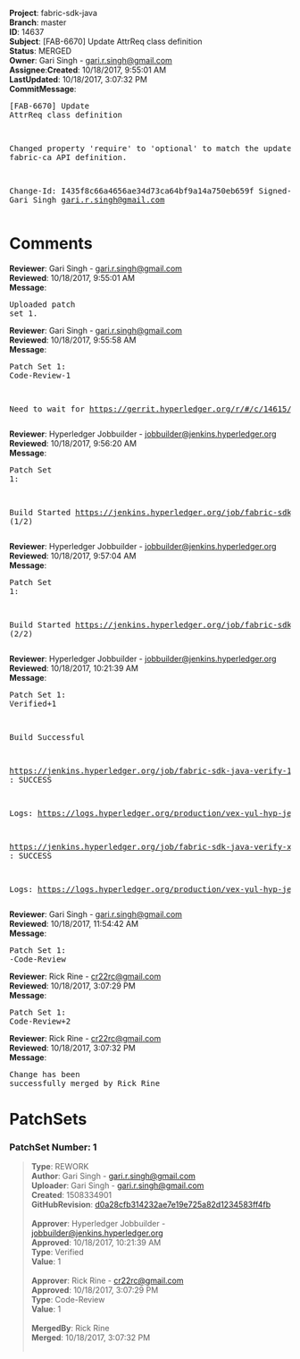 <strong>Project</strong>: fabric-sdk-java</br><strong>Branch</strong>: master<br><strong>ID</strong>: 14637<br><strong>Subject</strong>: [FAB-6670] Update AttrReq class definition<br><strong>Status</strong>: MERGED<br><strong>Owner</strong>: Gari Singh - gari.r.singh@gmail.com<br><strong>Assignee</strong>:<strong>Created</strong>: 10/18/2017, 9:55:01 AM<br><strong>LastUpdated</strong>: 10/18/2017, 3:07:32 PM<br><strong>CommitMessage</strong>:<br><pre>[FAB-6670] Update AttrReq class definition

Changed property 'require' to 'optional' to match
the update fabric-ca API definition.

Change-Id: I435f8c66a4656ae34d73ca64bf9a14a750eb659f
Signed-off-by: Gari Singh <gari.r.singh@gmail.com>
</pre><h1>Comments</h1><strong>Reviewer</strong>: Gari Singh - gari.r.singh@gmail.com<br><strong>Reviewed</strong>: 10/18/2017, 9:55:01 AM<br><strong>Message</strong>: <pre>Uploaded patch set 1.</pre><strong>Reviewer</strong>: Gari Singh - gari.r.singh@gmail.com<br><strong>Reviewed</strong>: 10/18/2017, 9:55:58 AM<br><strong>Message</strong>: <pre>Patch Set 1: Code-Review-1

Need to wait for https://gerrit.hyperledger.org/r/#/c/14615/</pre><strong>Reviewer</strong>: Hyperledger Jobbuilder - jobbuilder@jenkins.hyperledger.org<br><strong>Reviewed</strong>: 10/18/2017, 9:56:20 AM<br><strong>Message</strong>: <pre>Patch Set 1:

Build Started https://jenkins.hyperledger.org/job/fabric-sdk-java-verify-1.0.0-x86_64/139/ (1/2)</pre><strong>Reviewer</strong>: Hyperledger Jobbuilder - jobbuilder@jenkins.hyperledger.org<br><strong>Reviewed</strong>: 10/18/2017, 9:57:04 AM<br><strong>Message</strong>: <pre>Patch Set 1:

Build Started https://jenkins.hyperledger.org/job/fabric-sdk-java-verify-x86_64/1286/ (2/2)</pre><strong>Reviewer</strong>: Hyperledger Jobbuilder - jobbuilder@jenkins.hyperledger.org<br><strong>Reviewed</strong>: 10/18/2017, 10:21:39 AM<br><strong>Message</strong>: <pre>Patch Set 1: Verified+1

Build Successful 

https://jenkins.hyperledger.org/job/fabric-sdk-java-verify-1.0.0-x86_64/139/ : SUCCESS

Logs: https://logs.hyperledger.org/production/vex-yul-hyp-jenkins-1/fabric-sdk-java-verify-1.0.0-x86_64/139

https://jenkins.hyperledger.org/job/fabric-sdk-java-verify-x86_64/1286/ : SUCCESS

Logs: https://logs.hyperledger.org/production/vex-yul-hyp-jenkins-1/fabric-sdk-java-verify-x86_64/1286</pre><strong>Reviewer</strong>: Gari Singh - gari.r.singh@gmail.com<br><strong>Reviewed</strong>: 10/18/2017, 11:54:42 AM<br><strong>Message</strong>: <pre>Patch Set 1: -Code-Review</pre><strong>Reviewer</strong>: Rick Rine - cr22rc@gmail.com<br><strong>Reviewed</strong>: 10/18/2017, 3:07:29 PM<br><strong>Message</strong>: <pre>Patch Set 1: Code-Review+2</pre><strong>Reviewer</strong>: Rick Rine - cr22rc@gmail.com<br><strong>Reviewed</strong>: 10/18/2017, 3:07:32 PM<br><strong>Message</strong>: <pre>Change has been successfully merged by Rick Rine</pre><h1>PatchSets</h1><h3>PatchSet Number: 1</h3><blockquote><strong>Type</strong>: REWORK<br><strong>Author</strong>: Gari Singh - gari.r.singh@gmail.com<br><strong>Uploader</strong>: Gari Singh - gari.r.singh@gmail.com<br><strong>Created</strong>: 1508334901<br><strong>GitHubRevision</strong>: [d0a28cfb314232ae7e19e725a82d1234583ff4fb](https://github.com/hyperledger/fabric-sdk-java/commit/d0a28cfb314232ae7e19e725a82d1234583ff4fb)<br><br><strong>Approver</strong>: Hyperledger Jobbuilder - jobbuilder@jenkins.hyperledger.org<br><strong>Approved</strong>: 10/18/2017, 10:21:39 AM<br><strong>Type</strong>: Verified<br><strong>Value</strong>: 1<br><br><strong>Approver</strong>: Rick Rine - cr22rc@gmail.com<br><strong>Approved</strong>: 10/18/2017, 3:07:29 PM<br><strong>Type</strong>: Code-Review<br><strong>Value</strong>: 1<br><br><strong>MergedBy</strong>: Rick Rine<br><strong>Merged</strong>: 10/18/2017, 3:07:32 PM<br><br></blockquote>
